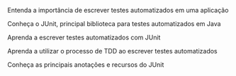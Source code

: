 Entenda a importância de escrever testes automatizados em uma aplicação

Conheça o JUnit, principal biblioteca para testes automatizados em Java

Aprenda a escrever testes automatizados com JUnit

Aprenda a utilizar o processo de TDD ao escrever testes automatizados

Conheça as principais anotações e recursos do JUnit
